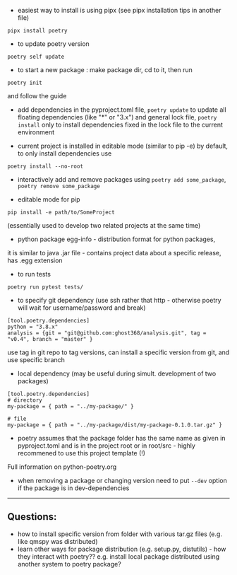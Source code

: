 
* easiest way to install is using pipx
(see pipx installation tips in another file)
```
pipx install poetry
```

* to update poetry version 

```
poetry self update
```

* to start a new package : make package dir, cd to it, then run 

```
poetry init
```

and follow the guide 


* add dependencies in the pyproject.toml file, 
```poetry update``` to update all floating dependencies (like "*" or "3.x") and general lock file, 
```poetry install``` only to install dependencies fixed in the lock file to the current environment

* current project is installed in editable mode (similar to pip -e) by default, to only install dependencies use 

```
poetry install --no-root
```

* interactively add and remove packages using ```poetry add some_package```, ```poetry remove some_package```

* editable mode for pip

```
pip install -e path/to/SomeProject
```
(essentially used to develop two related projects at the same time)


* python package egg-info - distribution format for python packages, 

it is similar to java .jar file - contains project data about a specific release, has .egg extension


* to run tests

```
poetry run pytest tests/
```

* to specify git dependency (use ssh rather that http - otherwise poetry will wait for username/password and break)

```
[tool.poetry.dependencies]
python = "3.8.x"
analysis = {git = "git@github.com:ghost368/analysis.git", tag = "v0.4", branch = "master" }
```

use tag in git repo to tag versions, can install a specific version from git, and use specific branch

* local dependency (may be useful during simult. development of two packages)

```
[tool.poetry.dependencies]
# directory
my-package = { path = "../my-package/" }

# file
my-package = { path = "../my-package/dist/my-package-0.1.0.tar.gz" }
```

* poetry assumes that the package folder has the same name as given in pyproject.toml and is in the project root or in root/src - 
highly recommened to use this project template (!)

Full information on python-poetry.org


* when removing a package or changing version need to put ```--dev``` option if the package is in dev-dependencies
--------

## Questions:

- how to install specific version from folder with various tar.gz files (e.g. like qmspy was distributed)
- learn other ways for package distribution (e.g. setup.py, distutils) - how they interact with poetry?? e.g. install local package distributed using another system to poetry package?
